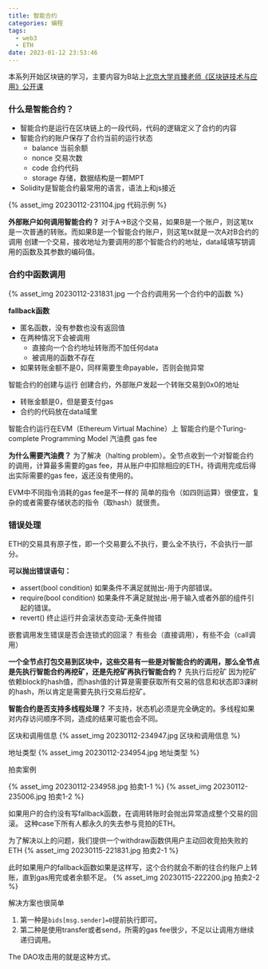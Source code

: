 ```yaml
---
title: 智能合约
categories: 编程
tags:
  - web3
  - ETH
date: 2023-01-12 23:53:46
---
```


本系列开始区块链的学习，主要内容为B站上[北京大学肖臻老师《区块链技术与应用》公开课](https://www.bilibili.com/video/BV1Vt411X7JF?p=1&vd_source=22653c02dfbe0c9c7bb4a200eb87fe4e)

### 什么是智能合约？
- 智能合约是运行在区块链上的一段代码，代码的逻辑定义了合约的内容
- 智能合约的账户保存了合约当前的运行状态
  - balance 当前余额
  - nonce 交易次数
  - code 合约代码
  - storage 存储，数据结构是一颗MPT
- Solidity是智能合约最常用的语言，语法上和js接近

{% asset_img 20230112-231104.jpg 代码示例 %}

**外部账户如何调用智能合约？**
对于A->B这个交易，如果B是一个账户，则这笔tx是一次普通的转账。而如果B是一个智能合约账户，则这笔tx就是一次A对B合约的调用
创建一个交易，接收地址为要调用的那个智能合约的地址，data域填写钥调用的函数及其参数的编码值。

### 合约中函数调用
{% asset_img 20230112-231831.jpg 一个合约调用另一个合约中的函数 %}

**fallback函数**
- 匿名函数，没有参数也没有返回值
- 在两种情况下会被调用
  - 直接向一个合约地址转账而不加任何data
  - 被调用的函数不存在
- 如果转账金额不是0，同样需要生命payable，否则会抛异常

智能合约的创建与运行
创建合约，外部账户发起一个转账交易到0x0的地址
- 转账金额是0，但是要支付gas
- 合约的代码放在data域里

智能合约运行在EVM（Ethereum Virtual Machine）上
智能合约是个Turing-complete Programming Model
汽油费 gas fee

**为什么需要汽油费？**
为了解决（halting problem）。全节点收到一个对智能合约的调用，计算最多需要的gas fee，并从账户中扣除相应的ETH，待调用完成后得出实际需要的gas fee，返还没有使用的。

EVM中不同指令消耗的gas fee是不一样的
简单的指令（如四则运算）很便宜，复杂的或者需要存储状态的指令（取hash）就很贵。

### 错误处理
ETH的交易具有原子性，即一个交易要么不执行，要么全不执行，不会执行一部分。

**可以抛出错误语句：**
- assert(bool condition) 如果条件不满足就抛出-用于内部错误。
- require(bool condition) 如果条件不满足就抛出-用于输入或者外部的组件引起的错误。
- revert() 终止运行并会滚状态变动-无条件抛错

嵌套调用发生错误是否会连锁式的回滚？
有些会（直接调用），有些不会（call调用）

**一个全节点打包交易到区块中，这些交易有一些是对智能合约的调用，那么全节点是先执行智能合约再挖矿，还是先挖矿再执行智能合约？**
先执行后挖矿
因为挖矿依赖block的hash值，而hash值的计算是需要获取所有交易的信息和状态即3课树的hash，所以肯定是需要先执行交易后挖矿。


**智能合约是否支持多线程处理？**
不支持，状态机必须是完全确定的。多线程如果对内存访问顺序不同，造成的结果可能也会不同。

区块和调用信息
{% asset_img 20230112-234947.jpg 区块和调用信息 %}

地址类型
{% asset_img 20230112-234954.jpg 地址类型 %}

拍卖案例
<!-- TODO 稍后录入到sol中实现一次 -->
{% asset_img 20230112-234958.jpg 拍卖1-1 %}
{% asset_img 20230112-235006.jpg 拍卖1-2 %}

如果用户的合约没有写fallback函数，在调用转账时会抛出异常造成整个交易的回滚。
这种case下所有人都永久的失去参与竞拍的ETH。

为了解决以上的问题，我们提供一个withdraw函数供用户主动回收竞拍失败的ETH
{% asset_img 20230115-221831.jpg 拍卖2-1 %}

此时如果用户的fallback函数如果是这样写，这个合约就会不断的往合约账户上转账，直到gas用完或者余额不足。
{% asset_img 20230115-222200.jpg 拍卖2-2 %}

解决方案也很简单
1. 第一种是`bids[msg.sender]=0`提前执行即可。
2. 第二种是使用transfer或者send，所需的gas fee很少，不足以让调用方继续递归调用。

The DAO攻击用的就是这种方式。
